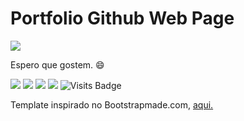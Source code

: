 # Portfolio Github Web Page

[<img src ="https://img.shields.io/badge/Website-Juan_Prado-%23.svg?&style=for-the-badge&logo=&logoColor=white%22">](https://juanvieiraprado99.github.io) 

Espero que gostem. 😄

[<img src="https://img.shields.io/badge/twitter-%231DA1F2.svg?&style=for-the-badge&logo=twitter&logoColor=white" />](https://twitter.com/juanprado99) [<img src="https://img.shields.io/badge/linkedin-%230077B5.svg?&style=for-the-badge&logo=linkedin&logoColor=white" />](https://www.linkedin.com/in/juanvieiraprado/) [<img src = "https://img.shields.io/badge/instagram-%23E4405F.svg?&style=for-the-badge&logo=instagram&logoColor=white">](https://www.instagram.com/juandark1999/?hl=pt-br) [<img src = "https://img.shields.io/badge/facebook-%231877F2.svg?&style=for-the-badge&logo=facebook&logoColor=white">](https://www.facebook.com/juan.prado.503)  ![Visits Badge](https://badges.pufler.dev/visits/JuanVieiraPrado/JuanVieiraPrado?style=for-the-badge ) 

Template inspirado no Bootstrapmade.com, [aqui.](https://bootstrapmade.com/iportfolio-bootstrap-portfolio-websites-template/)
